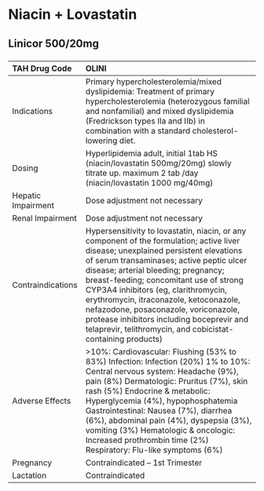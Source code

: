 # Niacin + Lovastatin

## Linicor 500/20mg

##### 

| TAH Drug Code      | OLINI                                                                                                                                                                                                                                                                                                                                                                                                                                                                                                  |
|:-------------------|:-------------------------------------------------------------------------------------------------------------------------------------------------------------------------------------------------------------------------------------------------------------------------------------------------------------------------------------------------------------------------------------------------------------------------------------------------------------------------------------------------------|
| Indications        | Primary hypercholesterolemia/mixed dyslipidemia: Treatment of primary hypercholesterolemia (heterozygous familial and nonfamilial) and mixed dyslipidemia (Fredrickson types IIa and IIb) in combination with a standard cholesterol-lowering diet.                                                                                                                                                                                                                                                    |
| Dosing             | Hyperlipidemia adult, initial 1tab HS (niacin/lovastatin 500mg/20mg) slowly titrate up. maximum 2 tab /day (niacin/lovastatin 1000 mg/40mg)                                                                                                                                                                                                                                                                                                                                                            |
| Hepatic Impairment | Dose adjustment not necessary                                                                                                                                                                                                                                                                                                                                                                                                                                                                          |
| Renal Impairment   | Dose adjustment not necessary                                                                                                                                                                                                                                                                                                                                                                                                                                                                          |
| Contraindications  | Hypersensitivity to lovastatin, niacin, or any component of the formulation; active liver disease; unexplained persistent elevations of serum transaminases; active peptic ulcer disease; arterial bleeding; pregnancy; breast-feeding; concomitant use of strong CYP3A4 inhibitors (eg, clarithromycin, erythromycin, itraconazole, ketoconazole, nefazodone, posaconazole, voriconazole, protease inhibitors including boceprevir and telaprevir, telithromycin, and cobicistat-containing products) |
| Adverse Effects    | >10%: Cardiovascular: Flushing (53% to 83%) Infection: Infection (20%) 1% to 10%: Central nervous system: Headache (9%), pain (8%) Dermatologic: Pruritus (7%), skin rash (5%) Endocrine & metabolic: Hyperglycemia (4%), hypophosphatemia Gastrointestinal: Nausea (7%), diarrhea (6%), abdominal pain (4%), dyspepsia (3%), vomiting (3%) Hematologic & oncologic: Increased prothrombin time (2%) Respiratory: Flu-like symptoms (6%)                                                               |
| Pregnancy          | Contraindicated – 1st Trimester                                                                                                                                                                                                                                                                                                                                                                                                                                                                        |
| Lactation          | Contraindicated                                                                                                                                                                                                                                                                                                                                                                                                                                                                                        |


